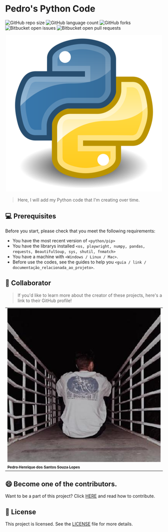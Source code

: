 # Pedro's Python Code

![GitHub repo size](https://img.shields.io/github/repo-size/iuricode/README-template?style=for-the-badge)
![GitHub language count](https://img.shields.io/github/languages/count/iuricode/README-template?style=for-the-badge)
![GitHub forks](https://img.shields.io/github/forks/iuricode/README-template?style=for-the-badge)
![Bitbucket open issues](https://img.shields.io/bitbucket/issues/iuricode/README-template?style=for-the-badge)
![Bitbucket open pull requests](https://img.shields.io/bitbucket/pr-raw/iuricode/README-template?style=for-the-badge)

<p align= "center">
<img src="/assets/imagens/Python.png" width="500" alt="Python">
</p>

> Here, I will add my Python code that I'm creating over time.

## 💻 Prerequisites

Before you start, please check that you meet the following requirements:

- You have the most recent version of `<python/pip>`
- You have the librarys installed `<os, playwright, numpy, pandas, requests, BeautifulSoup, sys, shutil, fnmatch>`
- You have a machine with `<Windows / Linux / Mac>`.
- Before use the codes, see the guides to help you `<guia / link / documentação_relacionada_ao_projeto>`.


## 🤝 Collaborator

> If you'd like to learn more about the creator of these projects, here's a link to their GitHub profile!

<table align="center">
  <tr>
    <td>
      <a href="https://github.com/PedroX-dev" title="Pedro">
        <img src="/assets/imagens/pedro.jpg" width="500" alt="Pedro"><br>
        <sub>
          <b>Pedro Henrique dos Santos Souza Lopes</b>
        </sub>
      </a>
    </td>
  </tr>
</table>

## 😄 Become one of the contributors.

Want to be a part of this project? Click [HERE](CONTRIBUTING.md) and read how to contribute.

## 📝 License

This project is licensed. See the [LICENSE](LICENSE.md) file for more details.
